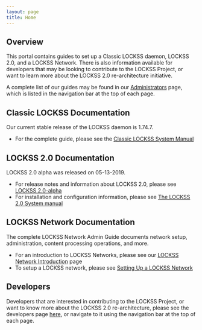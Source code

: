 ```yaml
---
layout: page
title: Home
---
```


## Overview

This portal contains guides to set up a Classic LOCKSS daemon, LOCKSS 2.0, and a LOCKSS Network. There is also information available for developers that may be looking to contribute to the LOCKSS Project, or want to learn more about the LOCKSS 2.0 re-architecture initiative.

A complete list of our guides may be found in our [Administrators](administrators/) page, which is listed in the navigation bar at the top of each page.

## Classic LOCKSS Documentation

Our current stable release of the LOCKSS daemon is 1.74.7. 
*   For the complete guide, please see the [Classic LOCKSS System Manual](administrators/classic-lockss/)

## LOCKSS 2.0 Documentation

LOCKSS 2.0 alpha was released on 05-13-2019. 
*   For release notes and information about LOCKSS 2.0, please see [LOCKSS 2.0-alpha](administrators/releases/2.0-alpha)
*   For installation and configuration information, please see [The LOCKSS 2.0 System manual](administrators/manual/)

## LOCKSS Network Documentation

The complete LOCKSS Network Admin Guide documents network setup, administration, content processing operations, and more.
*   For an introduction to LOCKSS Networks, please see our [LOCKSS Network Introduction](administrators/admin/introduction) page
*   To setup a LOCKSS network, please see [Setting Up a LOCKSS Network](administrators/admin/setting-up/)

## Developers

Developers that are interested in contributing to the LOCKSS Project, or want to know more about the LOCKSS 2.0 re-architecture, please see the developers page [here](developers/), or navigate to it using the navigation bar at the top of each page. 
